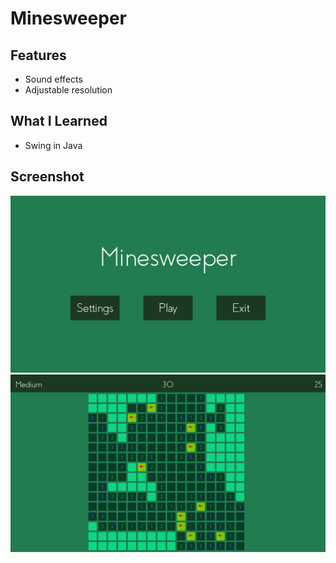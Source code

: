 # Minesweeper

## Features
* Sound effects
* Adjustable resolution

## What I Learned
* Swing in Java

## Screenshot
![screenshot](screenshot-0.png "Main menu")
![screenshot](screenshot-1.png "In-game")
